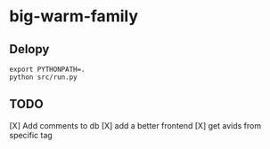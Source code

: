 # big-warm-family

## Delopy
```
export PYTHONPATH=.
python src/run.py
```

## TODO
[X] Add comments to db
[X] add a better frontend
[X] get avids from specific tag
